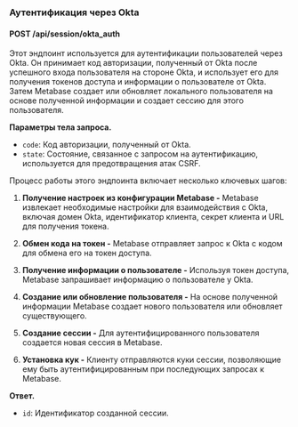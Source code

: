 ### Аутентификация через Okta

#### POST /api/session/okta_auth

Этот эндпоинт используется для аутентификации пользователей через Okta. Он принимает код авторизации, полученный от Okta после успешного входа пользователя на стороне Okta, и использует его для получения токенов доступа и информации о пользователе от Okta. Затем Metabase создает или обновляет локального пользователя на основе полученной информации и создает сессию для этого пользователя.

**Параметры тела запроса.**

- `code`: Код авторизации, полученный от Okta.
- `state`: Состояние, связанное с запросом на аутентификацию, используется для предотвращения атак CSRF.

Процесс работы этого эндпоинта включает несколько ключевых шагов:

1. **Получение настроек из конфигурации Metabase -** Metabase извлекает необходимые настройки для взаимодействия с Okta, включая домен Okta, идентификатор клиента, секрет клиента и URL для получения токена.
    
2. **Обмен кода на токен -** Metabase отправляет запрос к Okta с кодом для обмена его на токен доступа.
    
3. **Получение информации о пользователе -** Используя токен доступа, Metabase запрашивает информацию о пользователе у Okta.
    
4. **Создание или обновление пользователя -** На основе полученной информации Metabase создает нового пользователя или обновляет существующего.
    
5. **Создание сессии -** Для аутентифицированного пользователя создается новая сессия в Metabase.
    
6. **Установка кук -** Клиенту отправляются куки сессии, позволяющие ему быть аутентифицированным при последующих запросах к Metabase.
    

**Ответ.**

- `id`: Идентификатор созданной сессии.